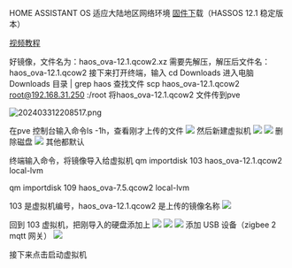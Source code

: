 HOME ASSISTANT OS 适应大陆地区网络环境 [固件下](https://sumju.net/?p=8022)载（HASSOS 12.1 稳定版本）

[视频教程](https://www.bilibili.com/video/BV1DY411J7SU/?spm_id_from=333.337.search-card.all.click&vd_source=81223299ca5d449a34daaab3e1102d1d)

好镜像，文件名为：haos_ova-12.1.qcow2.xz
需要先解压，解压后文件名：haos_ova-12.1.qcow2
接下来打开终端，输入
cd Downloads 进入电脑Downloads 目录
| grep haos  查找文件
scp haos_ova-12.1.qcow2 root@192.168.31.250 :/root  将haos_ova-12.1.qcow2 文件传到pve

![202403312208517.png](https://qhdtc.oss-cn-chengdu.aliyuncs.com/obsidian/202403312208517.png)

在pve 控制台输入命令ls -1h，查看刚才上传的文件
![](https://qhdtc.oss-cn-chengdu.aliyuncs.com/obsidian/202403312213555.png)
然后新建虚拟机
![](https://qhdtc.oss-cn-chengdu.aliyuncs.com/obsidian/202403312216324.png)
![](https://qhdtc.oss-cn-chengdu.aliyuncs.com/obsidian/202403312216011.png)
删除磁盘
![](https://qhdtc.oss-cn-chengdu.aliyuncs.com/obsidian/202403312217957.png)
其他都默认


终端输入命令，将镜像导入给虚拟机
qm importdisk 103 haos_ova-12.1.qcow2 local-lvm

qm importdisk 109 haos_ova-7.5.qcow2 local-lvm

103 是虚拟机编号，haos_ova-12.1.qcow2 是上传的镜像名称
![](https://qhdtc.oss-cn-chengdu.aliyuncs.com/obsidian/202403312221501.png)

回到 103 虚拟机，把刚导入的硬盘添加上
![](https://qhdtc.oss-cn-chengdu.aliyuncs.com/obsidian/202403312225615.png)
![](https://qhdtc.oss-cn-chengdu.aliyuncs.com/obsidian/202403312226478.png)
![](https://qhdtc.oss-cn-chengdu.aliyuncs.com/obsidian/202403312226437.png)
添加 USB 设备（zigbee 2 mqtt 网关）
![](https://qhdtc.oss-cn-chengdu.aliyuncs.com/obsidian/202404010741330.png)


接下来点击启动虚拟机
